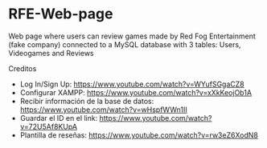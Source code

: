 # RFE-Web-page
Web page where users can review games made by Red Fog Entertainment (fake company) connected to a MySQL database with 3 tables: Users, Videogames and Reviews

Creditos
- Log In/Sign Up: https://www.youtube.com/watch?v=WYufSGgaCZ8
- Configurar XAMPP: https://www.youtube.com/watch?v=xXkKeojOb1A
- Recibir información de la base de datos: https://www.youtube.com/watch?v=wHspfWWn1II
- Guardar el ID en el link: https://www.youtube.com/watch?v=72U5Af8KUpA
- Plantilla de reseñas: https://www.youtube.com/watch?v=rw3eZ6XodN8
